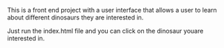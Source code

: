 This is a front end project with a user interface that allows a user to learn about different dinosaurs they are interested in.

Just run the index.html file and you can click on the dinosaur youare interested in.


